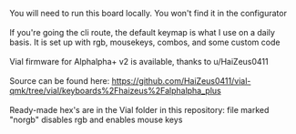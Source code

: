 You will need to run this board locally. You won't find it in the configurator
<br />
<br />If you're going the cli route, the default keymap is what I use on a daily basis. It is set up with rgb, mousekeys, combos, and some custom code
<br />
<br />Vial firmware for Alphalpha+ v2 is available, thanks to u/HaiZeus0411 
<br />
<br />Source can be found here: https://github.com/HaiZeus0411/vial-qmk/tree/vial/keyboards%2Fhaizeus%2Falphalpha_plus
<br />
<br />Ready-made hex's are in the Vial folder in this repository: file marked "norgb" disables rgb and enables mouse keys
